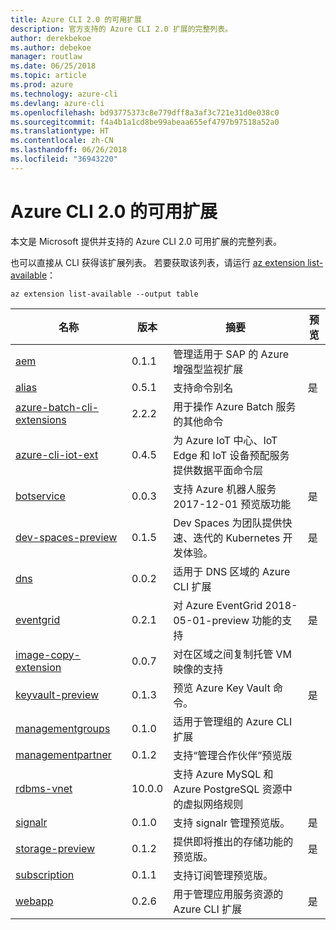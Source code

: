 ```yaml
---
title: Azure CLI 2.0 的可用扩展
description: 官方支持的 Azure CLI 2.0 扩展的完整列表。
author: derekbekoe
ms.author: debekoe
manager: routlaw
ms.date: 06/25/2018
ms.topic: article
ms.prod: azure
ms.technology: azure-cli
ms.devlang: azure-cli
ms.openlocfilehash: bd93775373c8e779dff8a3af3c721e31d0e038c0
ms.sourcegitcommit: f4a4b1a1cd8be99abeaa655ef4797b97518a52a0
ms.translationtype: HT
ms.contentlocale: zh-CN
ms.lasthandoff: 06/26/2018
ms.locfileid: "36943220"
---
```

# <a name="available-extensions-for-the-azure-cli-20"></a>Azure CLI 2.0 的可用扩展

本文是 Microsoft 提供并支持的 Azure CLI 2.0 可用扩展的完整列表。

也可以直接从 CLI 获得该扩展列表。 若要获取该列表，请运行 [az extension list-available](/cli/azure/extension?view=azure-cli-latest#az-extension-list-available)：

```azurecli
az extension list-available --output table
```

| 名称 | 版本 | 摘要 | 预览 |
|------|---------|---------|---------|
| [aem](https://github.com/Azure/azure-cli-extensions) | 0.1.1 | 管理适用于 SAP 的 Azure 增强型监视扩展 |  |
| [alias](https://github.com/Azure/azure-cli-extensions) | 0.5.1 | 支持命令别名 | 是 |
| [azure-batch-cli-extensions](https://github.com/Azure/azure-batch-cli-extensions) | 2.2.2 | 用于操作 Azure Batch 服务的其他命令 |  |
| [azure-cli-iot-ext](https://github.com/azure/azure-iot-cli-extension) | 0.4.5 | 为 Azure IoT 中心、IoT Edge 和 IoT 设备预配服务提供数据平面命令层 |  |
| [botservice](https://github.com/Azure/azure-cli-extensions) | 0.0.3 | 支持 Azure 机器人服务 2017-12-01 预览版功能 | 是 |
| [dev-spaces-preview](https://github.com/Azure/azure-cli-extensions) | 0.1.5 | Dev Spaces 为团队提供快速、迭代的 Kubernetes 开发体验。 | 是 |
| [dns](https://github.com/Azure/azure-cli-extensions) | 0.0.2 | 适用于 DNS 区域的 Azure CLI 扩展 |  |
| [eventgrid](https://github.com/Azure/azure-cli-extensions) | 0.2.1 | 对 Azure EventGrid 2018-05-01-preview 功能的支持 | 是 |
| [image-copy-extension](https://github.com/Azure/azure-cli-extensions) | 0.0.7 | 对在区域之间复制托管 VM 映像的支持 |  |
| [keyvault-preview](https://github.com/Azure/azure-keyvault-cli-extension) | 0.1.3 | 预览 Azure Key Vault 命令。 | 是 |
| [managementgroups](https://github.com/Azure/azure-cli-extensions) | 0.1.0 | 适用于管理组的 Azure CLI 扩展 |  |
| [managementpartner](https://github.com/Azure/azure-cli-extensions) | 0.1.2 | 支持“管理合作伙伴”预览版 |  |
| [rdbms-vnet](https://github.com/Azure/azure-cli-extensions) | 10.0.0 | 支持 Azure MySQL 和 Azure PostgreSQL 资源中的虚拟网络规则 |  |
| [signalr](https://github.com/Azure/azure-cli-extensions) | 0.1.0 | 支持 signalr 管理预览版。 | 是 |
| [storage-preview](https://github.com/Azure/azure-cli-extensions/tree/master/src/storage-preview) | 0.1.2 | 提供即将推出的存储功能的预览版。 | 是 |
| [subscription](https://github.com/Azure/azure-cli-extensions) | 0.1.1 | 支持订阅管理预览版。 |  |
| [webapp](https://github.com/Azure/azure-cli-extensions) | 0.2.6 | 用于管理应用服务资源的 Azure CLI 扩展 | 是 |

